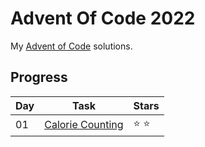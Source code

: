 # Advent Of Code 2022
 
My [Advent of Code](https://adventofcode.com/) solutions.

## Progress
| Day | Task | Stars |
|-----|------|-------|
| 01 | [Calorie Counting](https://github.com/BloodfallenTear/AdventOfCode/tree/master/AoC2022/Day01) | :star: :star: |
